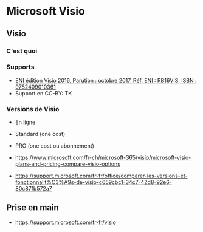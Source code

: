 # Microsoft Visio
## Visio
### C'est quoi

### Supports
* [ENI édition Visio 2016, Parution : octobre 2017, Réf. ENI : RB16VIS, ISBN : 9782409010361](https://www.editions-eni.fr/livre/visio-2016-9782409010361?utm_source=affiliation&utm_medium=blog&utm_campaign=2020-03-20-PKOTTE&xtor=AL-3944-[PKOTTE])
* Support en CC-BY: TK

### Versions de Visio
* En ligne
* Standard (one cost)
* PRO (one cost ou abonnement)

* https://www.microsoft.com/fr-ch/microsoft-365/visio/microsoft-visio-plans-and-pricing-compare-visio-options
* https://support.microsoft.com/fr-fr/office/comparer-les-versions-et-fonctionnalit%C3%A9s-de-visio-c659cbc1-34c7-42d8-92e6-80c87fb572a7

## Prise en main
* https://support.microsoft.com/fr-fr/visio

